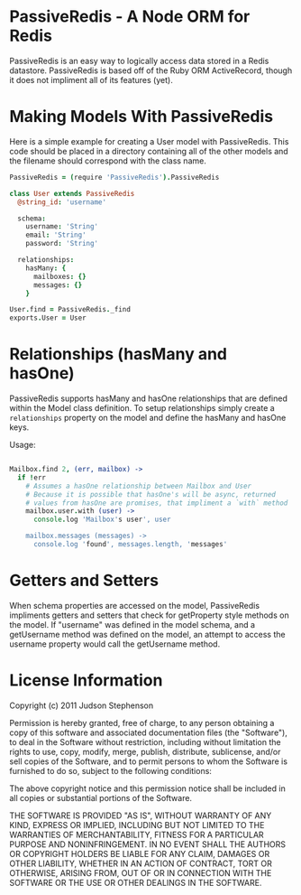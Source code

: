 # PassiveRedis - A Node ORM for Redis

PassiveRedis is an easy way to logically access data stored in a Redis
datastore. PassiveRedis is based off of the Ruby ORM ActiveRecord,
though it does not impliment all of its features (yet).

# Making Models With PassiveRedis

Here is a simple example for creating a User model with PassiveRedis.
This code should be placed in a directory containing all of the other
models and the filename should correspond with the class name.

```coffeescript
PassiveRedis = (require 'PassiveRedis').PassiveRedis

class User extends PassiveRedis
  @string_id: 'username'

  schema:
    username: 'String'
    email: 'String'
    password: 'String'

  relationships:
    hasMany: {
      mailboxes: {}
      messages: {}
    }

User.find = PassiveRedis._find
exports.User = User
```

# Relationships (hasMany and hasOne)

PassiveRedis supports hasMany and hasOne relationships that are defined
within the Model class definition. To setup relationships simply create a `relationships`
property on the model and define the hasMany and hasOne keys.

Usage:

```coffeescript

Mailbox.find 2, (err, mailbox) ->
  if !err
    # Assumes a hasOne relationship between Mailbox and User
    # Because it is possible that hasOne's will be async, returned
    # values from hasOne are promises, that impliment a `with` method
    mailbox.user.with (user) ->
      console.log 'Mailbox's user', user

    mailbox.messages (messages) ->
      console.log 'found', messages.length, 'messages'
```


# Getters and Setters

When schema properties are accessed on the model, PassiveRedis
impliments getters and setters that check for getProperty style methods
on the model. If "username" was defined in the model schema, and a
getUsername method was defined on the model, an attempt to access the
username property would call the getUsername method.


# License Information

Copyright (c) 2011 Judson Stephenson

Permission is hereby granted, free of charge, to any person obtaining a copy of this software and associated documentation files (the "Software"), to deal in the Software without restriction, including without limitation the rights to use, copy, modify, merge, publish, distribute, sublicense, and/or sell copies of the Software, and to permit persons to whom the Software is furnished to do so, subject to the following conditions:

The above copyright notice and this permission notice shall be included in all copies or substantial portions of the Software.

THE SOFTWARE IS PROVIDED "AS IS", WITHOUT WARRANTY OF ANY KIND, EXPRESS OR IMPLIED, INCLUDING BUT NOT LIMITED TO THE WARRANTIES OF MERCHANTABILITY, FITNESS FOR A PARTICULAR PURPOSE AND NONINFRINGEMENT. IN NO EVENT SHALL THE AUTHORS OR COPYRIGHT HOLDERS BE LIABLE FOR ANY CLAIM, DAMAGES OR OTHER LIABILITY, WHETHER IN AN ACTION OF CONTRACT, TORT OR OTHERWISE, ARISING FROM, OUT OF OR IN CONNECTION WITH THE SOFTWARE OR THE USE OR OTHER DEALINGS IN THE SOFTWARE.

